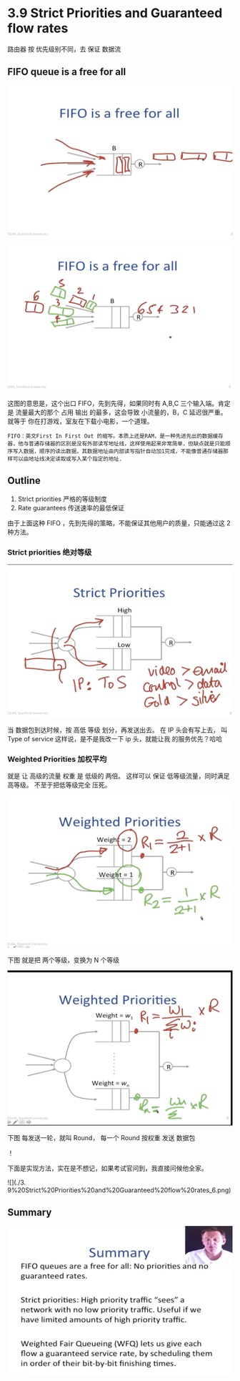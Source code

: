 # 3.9 Strict Priorities and Guaranteed flow rates

路由器 按 优先级别不同，去 保证 数据流

## FIFO queue is a free for all

![](./3.9%20Strict%20Priorities%20and%20Guaranteed%20flow%20rates_0.png)
![](./3.9%20Strict%20Priorities%20and%20Guaranteed%20flow%20rates_1.png)

这图的意思是，这个出口 FIFO，先到先得，如果同时有 A,B,C 三个输入端。肯定是 流量最大的那个 占用 输出 的最多，这会导致 小流量的，B，C 延迟很严重。就等于 你在打游戏，室友在下载小电影，一个道理。

    FIFO：英文First In First Out 的缩写。本质上还是RAM，是一种先进先出的数据缓存器，他与普通存储器的区别是没有外部读写地址线，这样使用起来非常简单，但缺点就是只能顺序写入数据，顺序的读出数据，其数据地址由内部读写指针自动加1完成，不能像普通存储器那样可以由地址线决定读取或写入某个指定的地址.

## Outline

1. Strict priorities 严格的等级制度
2. Rate guarantees 传送速率的最低保证

由于上面这种 FIFO ，先到先得的策略，不能保证其他用户的质量，只能通过这 2 种方法。

### Strict priorities 绝对等级

![](./3.9%20Strict%20Priorities%20and%20Guaranteed%20flow%20rates_2.png)

当 数据包到达时候，按 高低 等级 划分，再发送出去。
在 IP 头会有写上去， 叫 Type of service
这样说，是不是我改一下 ip 头，就能让我 的服务优先？哈哈

### Weighted Priorities 加权平均

就是 让 高级的流量 权重 是 低级的 两倍。
这样可以 保证 低等级流量，同时满足高等级。
不至于把低等级完全 压死。

![](./3.9%20Strict%20Priorities%20and%20Guaranteed%20flow%20rates_3.png)

下图 就是把 两个等级，变换为 N 个等级

![](./3.9%20Strict%20Priorities%20and%20Guaranteed%20flow%20rates_4.png)

下图 每发送一轮，就叫 Round，
每一个 Round 按权重 发送 数据包

！[](./3.9%20Strict%20Priorities%20and%20Guaranteed%20flow%20rates_5.png)

下面是实现方法，实在是不想记，如果考试官问到，我直接问候他全家。

![](./3.
9%20Strict%20Priorities%20and%20Guaranteed%20flow%20rates_6.png)

## Summary

![](./3.9%20Strict%20Priorities%20and%20Guaranteed%20flow%20rates_7.png)

